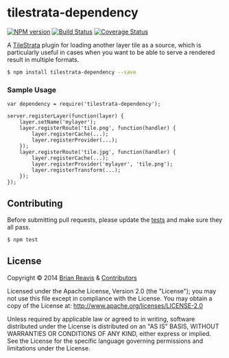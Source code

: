 # tilestrata-dependency
[![NPM version](http://img.shields.io/npm/v/tilestrata-dependency.svg?style=flat)](https://www.npmjs.org/package/tilestrata-dependency)
[![Build Status](http://img.shields.io/travis/naturalatlas/tilestrata-dependency/master.svg?style=flat)](https://travis-ci.org/naturalatlas/tilestrata-dependency)
[![Coverage Status](http://img.shields.io/coveralls/naturalatlas/tilestrata-dependency/master.svg?style=flat)](https://coveralls.io/r/naturalatlas/tilestrata-dependency)

A [TileStrata](https://github.com/naturalatlas/tilestrata) plugin for loading another layer tile as a source, which is particularly useful in cases when you want to be able to serve a rendered result in multiple formats.

```sh
$ npm install tilestrata-dependency --save
```

### Sample Usage

```
var dependency = require('tilestrata-dependency');

server.registerLayer(function(layer) {
    layer.setName('mylayer');
    layer.registerRoute('tile.png', function(handler) {
        layer.registerCache(...);
        layer.registerProvider(...);
    });
    layer.registerRoute('tile.jpg', function(handler) {
        layer.registerCache(...);
        layer.registerProvider('mylayer', 'tile.png');
        layer.registerTransform(...);
    });
});
```

## Contributing

Before submitting pull requests, please update the [tests](test) and make sure they all pass.

```sh
$ npm test
```

## License

Copyright &copy; 2014 [Brian Reavis](https://github.com/brianreavis) & [Contributors](https://github.com/naturalatlas/tilestrata-dependency/graphs/contributors)

Licensed under the Apache License, Version 2.0 (the "License"); you may not use this file except in compliance with the License. You may obtain a copy of the License at: http://www.apache.org/licenses/LICENSE-2.0

Unless required by applicable law or agreed to in writing, software distributed under the License is distributed on an "AS IS" BASIS, WITHOUT WARRANTIES OR CONDITIONS OF ANY KIND, either express or implied. See the License for the specific language governing permissions and limitations under the License.
